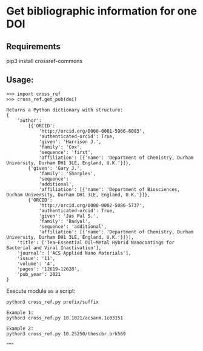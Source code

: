 # Get bibliographic information for one DOI

## Requirements
pip3 install crossref-commons


## Usage:
    >>> import cross_ref
    >>> cross_ref.get_pub(doi)

    Returns a Python dictionary with structure:
    {
        'author': 
            [{'ORCID': 
                'http://orcid.org/0000-0001-5966-6083', 
                'authenticated-orcid': True, 
                'given': 'Harrison J.', 
                'family': 'Cox', 
                'sequence': 'first', 
                'affiliation': [{'name': 'Department of Chemistry, Durham University, Durham DH1 3LE, England, U.K.'}]}, 
            {'given': 'Gary J.', 
                'family': 'Sharples', 
                'sequence': 
                'additional', 
                'affiliation': [{'name': 'Department of Biosciences, Durham University, Durham DH1 3LE, England, U.K.'}]}, 
            {'ORCID': 
                'http://orcid.org/0000-0002-5086-5737', 
                'authenticated-orcid': True, 
                'given': 'Jas Pal S.', 
                'family': 'Badyal', 
                'sequence': 'additional', 
                'affiliation': [{'name': 'Department of Chemistry, Durham University, Durham DH1 3LE, England, U.K.'}]}], 
        'title': ['Tea–Essential Oil–Metal Hybrid Nanocoatings for Bacterial and Viral Inactivation'], 
        'journal': ['ACS Applied Nano Materials'], 
        'issue': '11', 
        'volume': '4', 
        'pages': '12619-12628', 
        'pub_year': 2021
    }

Execute module as a script:

    python3 cross_ref.py prefix/suffix

    Example 1:
    python3 cross_ref.py 10.1021/acsanm.1c03151
    
    Example 2:
    python3 cross_ref.py 10.25250/thescbr.brk569
"""




